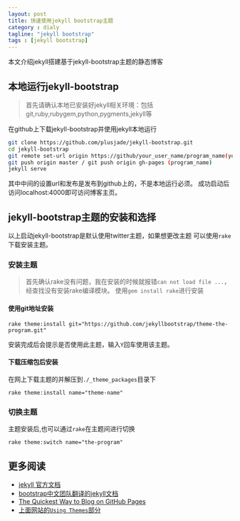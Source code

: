 ```yaml
---
layout: post
title: 快速使用jekyll bootstrap主题
category : dialy
tagline: "jekyll bootstrap"
tags : [jekyll bootstrap]
---
```


本文介绍jekyll搭建基于jekyll-bootstrap主题的静态博客

## 本地运行jekyll-bootstrap

> 首先请确认本地已安装好jekyll相关环境：包括git,ruby,rubygem,python,pygments,jekyll等

在github上下载jekyll-bootstrap并使用jekyll本地运行

```sh
git clone https://github.com/plusjade/jekyll-bootstrap.git
cd jekyll-bootstrap
git remote set-url origin https://github/your_user_name/program_name(your_user_name.github.io)
git push origin master / git push origin gh-pages (program_name)
jekyll serve
```
其中中间的设置url和发布是发布到github上的，不是本地运行必须。 
成功启动后访问localhost:4000即可访问博客主页。

## jekyll-bootstrap主题的安装和选择

以上启动jekyll-bootstrap是默认使用twitter主题，如果想更改主题
可以使用`rake`下载安装主题。

### 安装主题
> 首先确认rake没有问题，我在安装的时候就报错`can not load file ...`，经查找没有安装rake编译模块。
> 使用`gem install rake`进行安装

#### 使用git地址安装
```
rake theme:install git="https://github.com/jekyllbootstrap/theme-the-program.git"
```
安装完成后会提示是否使用此主题，输入`Y`回车使用该主题。

#### 下载压缩包后安装
在网上下载主题的并解压到`./_theme_packages`目录下
```
rake theme:install name="theme-name"
```

### 切换主题
主题安装后,也可以通过`rake`在主题间进行切换
```
rake theme:switch name="the-program"
```

## 更多阅读

- [jekyll 官方文档](http://jekyllrb.com/docs/home/)
- [bootstrap中文团队翻译的jekyll文档](http://jekyll.bootcss.com/docs/home/)
- [The Quickest Way to Blog on GitHub Pages](http://jekyllbootstrap.com/)
- [上面网站的`Using Themes`部分](http://jekyllbootstrap.com/usage/jekyll-theming.html)



